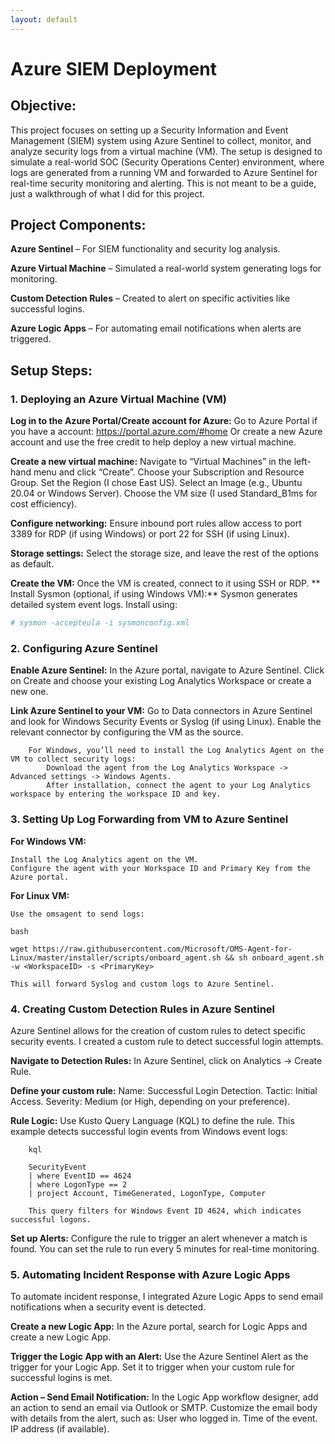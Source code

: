 ```yaml
---
layout: default
---
```



# Azure SIEM Deployment

## Objective:

This project focuses on setting up a Security Information and Event Management (SIEM) system using Azure Sentinel to collect, monitor, and analyze security logs from a virtual machine (VM). The setup is designed to simulate a real-world SOC (Security Operations Center) environment, where logs are generated from a running VM and forwarded to Azure Sentinel for real-time security monitoring and alerting. This is not meant to be a guide, just a walkthrough of what I did for this project.

## Project Components:

**Azure Sentinel** – For SIEM functionality and security log analysis.

**Azure Virtual Machine** – Simulated a real-world system generating logs for monitoring.

**Custom Detection Rules** – Created to alert on specific activities like successful logins.

**Azure Logic Apps** – For automating email notifications when alerts are triggered.

## Setup Steps:

### **1. Deploying an Azure Virtual Machine (VM)**

**Log in to the Azure Portal/Create account for Azure:**
      Go to Azure Portal if you have a account: https://portal.azure.com/#home
      Or create a new Azure account and use the free credit to help deploy a new virtual machine.

**Create a new virtual machine:**
        Navigate to “Virtual Machines” in the left-hand menu and click “Create”.
        Choose your Subscription and Resource Group.
        Set the Region (I chose East US).
        Select an Image (e.g., Ubuntu 20.04 or Windows Server).
        Choose the VM size (I used Standard_B1ms for cost efficiency).

**Configure networking:**
        Ensure inbound port rules allow access to port 3389 for RDP (if using Windows) or port 22 for SSH (if using Linux).

**Storage settings:**
        Select the storage size, and leave the rest of the options as default.

**Create the VM:**
        Once the VM is created, connect to it using SSH or RDP.
**
Install Sysmon (optional, if using Windows VM):**
        Sysmon generates detailed system event logs. Install using: 
```ruby
# sysmon -accepteula -i sysmonconfig.xml 
```


### **2. Configuring Azure Sentinel**

**Enable Azure Sentinel:**
        In the Azure portal, navigate to Azure Sentinel.
        Click on Create and choose your existing Log Analytics Workspace or create a new one.

**Link Azure Sentinel to your VM:**
        Go to Data connectors in Azure Sentinel and look for Windows Security Events or Syslog (if using Linux).
        Enable the relevant connector by configuring the VM as the source.
      
        For Windows, you’ll need to install the Log Analytics Agent on the VM to collect security logs:
            Download the agent from the Log Analytics Workspace -> Advanced settings -> Windows Agents.
            After installation, connect the agent to your Log Analytics workspace by entering the workspace ID and key.

### **3. Setting Up Log Forwarding from VM to Azure Sentinel**

**For Windows VM:**

    Install the Log Analytics agent on the VM.
    Configure the agent with your Workspace ID and Primary Key from the Azure portal.

**For Linux VM:**

    Use the omsagent to send logs:

    bash

    wget https://raw.githubusercontent.com/Microsoft/OMS-Agent-for-Linux/master/installer/scripts/onboard_agent.sh && sh onboard_agent.sh -w <WorkspaceID> -s <PrimaryKey>

    This will forward Syslog and custom logs to Azure Sentinel.

### **4. Creating Custom Detection Rules in Azure Sentinel**

Azure Sentinel allows for the creation of custom rules to detect specific security events. I created a custom rule to detect successful login attempts.


**Navigate to Detection Rules:**
        In Azure Sentinel, click on Analytics -> Create Rule.

**Define your custom rule:**
        Name: Successful Login Detection.
        Tactic: Initial Access.
        Severity: Medium (or High, depending on your preference).

**Rule Logic:**
        Use Kusto Query Language (KQL) to define the rule. This example detects successful login events from Windows event logs:

        kql

        SecurityEvent
        | where EventID == 4624
        | where LogonType == 2
        | project Account, TimeGenerated, LogonType, Computer

        This query filters for Windows Event ID 4624, which indicates successful logons.

**Set up Alerts:**
        Configure the rule to trigger an alert whenever a match is found.
        You can set the rule to run every 5 minutes for real-time monitoring.

### **5. Automating Incident Response with Azure Logic Apps**

To automate incident response, I integrated Azure Logic Apps to send email notifications when a security event is detected.


**Create a new Logic App:**
        In the Azure portal, search for Logic Apps and create a new Logic App.

**Trigger the Logic App with an Alert:**
        Use the Azure Sentinel Alert as the trigger for your Logic App.
        Set it to trigger when your custom rule for successful logins is met.

**Action – Send Email Notification:**
        In the Logic App workflow designer, add an action to send an email via Outlook or SMTP.
        Customize the email body with details from the alert, such as:
            User who logged in.
            Time of the event.
            IP address (if available).
